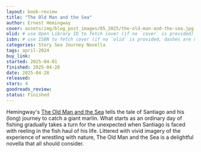 ```yaml
---
layout: book-review
title: "The Old Man and the Sea"
author: Ernest Hemingway
cover: assets/img/blog_post_images/05_2025/the-old-man-and-the-sea.jpg
olid: # use Open Library ID to fetch cover (if no `cover` is provided)
isbn: # use ISBN to fetch cover (if no `olid` is provided, dashes are optional)
categories: Story Sea Journey Novella
tags: april-2024
buy_link:
started: 2025-04-01
finished: 2025-04-28
date: 2025-04-28
released: 
stars: 4
goodreads_review: 
status: Finished
---
```


Hemingway's [The Old Man and the Sea](https://en.wikipedia.org/wiki/The_Old_Man_and_the_Sea) tells the tale of Santiago and his (long) journey to catch a giant marlin. What starts as an ordinary day of fishing gradually takes a turn for the unexpected when Santiago is faced with reeling in the fish haul of his life. Littered with vivid imagery of the experience of wrestling with nature, The Old Man and the Sea is a delightful novella that all should consider.
